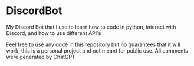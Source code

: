 # DiscordBot
My Discord Bot that I use to learn how to code in python, interact with Discord, and how to use different API's

Feel free to use any code in this repository but no guarantees that it will work, this is a personal project and not meant for public use.
All comments were generated by ChatGPT
